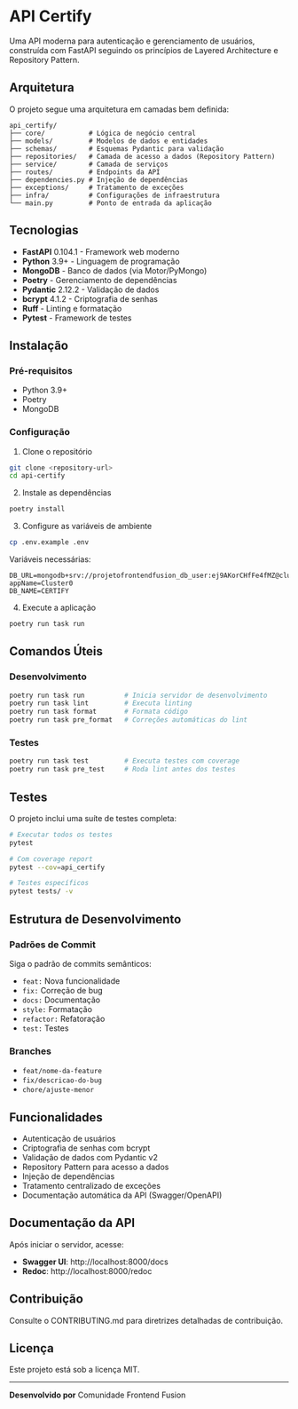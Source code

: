 # API Certify

Uma API moderna para autenticação e gerenciamento de usuários, construída com FastAPI seguindo os princípios de Layered Architecture e Repository Pattern.

## Arquitetura

O projeto segue uma arquitetura em camadas bem definida:

```
api_certify/
├── core/           # Lógica de negócio central
├── models/         # Modelos de dados e entidades
├── schemas/        # Esquemas Pydantic para validação
├── repositories/   # Camada de acesso a dados (Repository Pattern)
├── service/        # Camada de serviços
├── routes/         # Endpoints da API
├── dependencies.py # Injeção de dependências
├── exceptions/     # Tratamento de exceções
├── infra/          # Configurações de infraestrutura
└── main.py         # Ponto de entrada da aplicação
```

## Tecnologias

- **FastAPI** 0.104.1 - Framework web moderno
- **Python** 3.9+ - Linguagem de programação
- **MongoDB** - Banco de dados (via Motor/PyMongo)
- **Poetry** - Gerenciamento de dependências
- **Pydantic** 2.12.2 - Validação de dados
- **bcrypt** 4.1.2 - Criptografia de senhas
- **Ruff** - Linting e formatação
- **Pytest** - Framework de testes

## Instalação

### Pré-requisitos
- Python 3.9+
- Poetry
- MongoDB

### Configuração

1. Clone o repositório
```bash
git clone <repository-url>
cd api-certify
```

2. Instale as dependências
```bash
poetry install
```

3. Configure as variáveis de ambiente
```bash
cp .env.example .env
```

Variáveis necessárias:
```
DB_URL=mongodb+srv://projetofrontendfusion_db_user:ej9AKorCHfFe4fMZ@cluster0.salfi3n.mongodb.net/?appName=Cluster0
DB_NAME=CERTIFY
```

4. Execute a aplicação
```bash
poetry run task run
```

## Comandos Úteis

### Desenvolvimento
```bash
poetry run task run          # Inicia servidor de desenvolvimento
poetry run task lint         # Executa linting
poetry run task format       # Formata código
poetry run task pre_format   # Correções automáticas do lint
```

### Testes
```bash
poetry run task test         # Executa testes com coverage
poetry run task pre_test     # Roda lint antes dos testes
```

## Testes

O projeto inclui uma suíte de testes completa:

```bash
# Executar todos os testes
pytest

# Com coverage report
pytest --cov=api_certify

# Testes específicos
pytest tests/ -v
```

## Estrutura de Desenvolvimento

### Padrões de Commit
Siga o padrão de commits semânticos:
- `feat:` Nova funcionalidade
- `fix:` Correção de bug
- `docs:` Documentação
- `style:` Formatação
- `refactor:` Refatoração
- `test:` Testes

### Branches
- `feat/nome-da-feature`
- `fix/descricao-do-bug`
- `chore/ajuste-menor`

## Funcionalidades

- Autenticação de usuários
- Criptografia de senhas com bcrypt
- Validação de dados com Pydantic v2
- Repository Pattern para acesso a dados
- Injeção de dependências
- Tratamento centralizado de exceções
- Documentação automática da API (Swagger/OpenAPI)

## Documentação da API

Após iniciar o servidor, acesse:
- **Swagger UI**: http://localhost:8000/docs
- **Redoc**: http://localhost:8000/redoc

## Contribuição

Consulte o CONTRIBUTING.md para diretrizes detalhadas de contribuição.

## Licença

Este projeto está sob a licença MIT.

---

**Desenvolvido por** Comunidade Frontend Fusion

